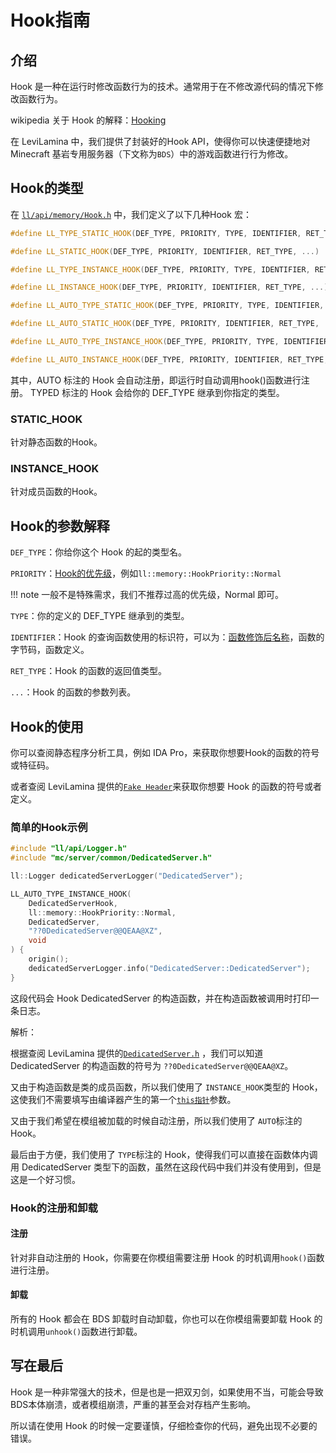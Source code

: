 # Hook指南

## 介绍

Hook 是一种在运行时修改函数行为的技术。通常用于在不修改源代码的情况下修改函数行为。

wikipedia 关于 Hook 的解释：[Hooking](https://en.wikipedia.org/wiki/Hooking)

在 LeviLamina 中，我们提供了封装好的Hook API，使得你可以快速便捷地对 Minecraft 基岩专用服务器（下文称为```BDS```）中的游戏函数进行行为修改。

## Hook的类型

在 [```ll/api/memory/Hook.h```](https://github.com/LiteLDev/LeviLamina/blob/develop/src/ll/api/memory/Hook.h#L180C1-L180C1) 中，我们定义了以下几种Hook 宏：

```cpp
#define LL_TYPE_STATIC_HOOK(DEF_TYPE, PRIORITY, TYPE, IDENTIFIER, RET_TYPE, ...)

#define LL_STATIC_HOOK(DEF_TYPE, PRIORITY, IDENTIFIER, RET_TYPE, ...)

#define LL_TYPE_INSTANCE_HOOK(DEF_TYPE, PRIORITY, TYPE, IDENTIFIER, RET_TYPE, ...)

#define LL_INSTANCE_HOOK(DEF_TYPE, PRIORITY, IDENTIFIER, RET_TYPE, ...)

#define LL_AUTO_TYPE_STATIC_HOOK(DEF_TYPE, PRIORITY, TYPE, IDENTIFIER, RET_TYPE, ...)

#define LL_AUTO_STATIC_HOOK(DEF_TYPE, PRIORITY, IDENTIFIER, RET_TYPE, ...)

#define LL_AUTO_TYPE_INSTANCE_HOOK(DEF_TYPE, PRIORITY, TYPE, IDENTIFIER, RET_TYPE, ...)

#define LL_AUTO_INSTANCE_HOOK(DEF_TYPE, PRIORITY, IDENTIFIER, RET_TYPE, ...)
```

其中，AUTO 标注的 Hook 会自动注册，即运行时自动调用hook()函数进行注册。
TYPED 标注的 Hook 会给你的 DEF_TYPE 继承到你指定的类型。

### STATIC_HOOK

针对静态函数的Hook。

### INSTANCE_HOOK

针对成员函数的Hook。

## Hook的参数解释

```DEF_TYPE```：你给你这个 Hook 的起的类型名。

```PRIORITY```：[Hook的优先级](https://github.com/LiteLDev/LeviLamina/blob/develop/src/ll/api/memory/Hook.h#L73)，例如```ll::memory::HookPriority::Normal```

!!! note
    一般不是特殊需求，我们不推荐过高的优先级，Normal 即可。

```TYPE```：你的定义的 DEF_TYPE 继承到的类型。

```IDENTIFIER```：Hook 的查询函数使用的标识符，可以为：[函数修饰后名称](https://learn.microsoft.com/zh-cn/cpp/build/reference/decorated-names?view=msvc-170)，函数的字节码，函数定义。

```RET_TYPE```：Hook 的函数的返回值类型。

```...```：Hook 的函数的参数列表。

## Hook的使用

你可以查阅静态程序分析工具，例如 IDA Pro，来获取你想要Hook的函数的符号或特征码。

或者查阅 LeviLamina 提供的[```Fake Header```](https://github.com/LiteLDev/LeviLamina/tree/develop/src/mc)来获取你想要 Hook 的函数的符号或者定义。

### 简单的Hook示例

```cpp
#include "ll/api/Logger.h"
#include "mc/server/common/DedicatedServer.h"

ll::Logger dedicatedServerLogger("DedicatedServer");

LL_AUTO_TYPE_INSTANCE_HOOK(
    DedicatedServerHook,
    ll::memory::HookPriority::Normal,
    DedicatedServer,
    "??0DedicatedServer@@QEAA@XZ",
    void
) {
    origin();
    dedicatedServerLogger.info("DedicatedServer::DedicatedServer");
}
```

这段代码会 Hook DedicatedServer 的构造函数，并在构造函数被调用时打印一条日志。

解析：

根据查阅 LeviLamina 提供的[```DedicatedServer.h```](https://github.com/LiteLDev/LeviLamina/blob/cccef6a0307cdcd89342d25f4826271ac298b6a8/src/mc/server/common/DedicatedServer.h#L59C31-L59C32) ，我们可以知道 DedicatedServer 的构造函数的符号为 ```??0DedicatedServer@@QEAA@XZ```。

又由于构造函数是类的成员函数，所以我们使用了 ```INSTANCE_HOOK```类型的 Hook，这使我们不需要填写由编译器产生的第一个[```this指针```](https://zh.cppreference.com/w/cpp/language/this)参数。

又由于我们希望在模组被加载的时候自动注册，所以我们使用了 ```AUTO```标注的 Hook。

最后由于方便，我们使用了 ```TYPE```标注的 Hook，使得我们可以直接在函数体内调用 DedicatedServer 类型下的函数，虽然在这段代码中我们并没有使用到，但是这是一个好习惯。

### Hook的注册和卸载

#### 注册

针对非自动注册的 Hook，你需要在你模组需要注册 Hook 的时机调用```hook()```函数进行注册。

#### 卸载

所有的 Hook 都会在 BDS 卸载时自动卸载，你也可以在你模组需要卸载 Hook 的时机调用```unhook()```函数进行卸载。

## 写在最后

Hook 是一种非常强大的技术，但是也是一把双刃剑，如果使用不当，可能会导致BDS本体崩溃，或者模组崩溃，严重的甚至会对存档产生影响。

所以请在使用 Hook 的时候一定要谨慎，仔细检查你的代码，避免出现不必要的错误。
